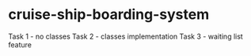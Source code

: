 # cruise-ship-boarding-system
Task 1 - no classes
Task 2 - classes implementation
Task 3 - waiting list feature

